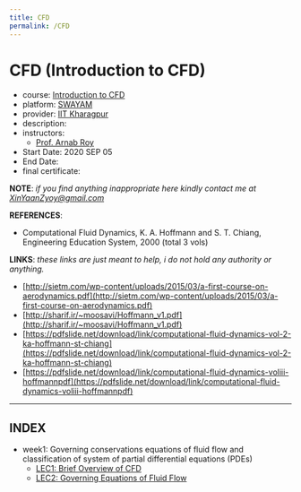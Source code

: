 ```yaml
---
title: CFD
permalink: /CFD
---
```


# CFD (Introduction to CFD)
- course: [Introduction to CFD](https://onlinecourses.nptel.ac.in/noc20_ae11)
- platform: [SWAYAM](https://swayam.gov.in/)
- provider: [IIT Kharagpur](http://www.iitkgp.ac.in/)
- description:  
- instructors:
  - [Prof. Arnab Roy](http://www.iitkgp.ac.in/department/AE/faculty/ae-arnab)
- Start Date: 2020 SEP 05
- End Date:
- final certificate:

**NOTE**: *if you find anything inappropriate here kindly contact me at XinYaanZyoy@gmail.com*

**REFERENCES**:
  - Computational Fluid Dynamics, K. A. Hoffmann and S. T. Chiang, Engineering Education System, 2000 (total 3 vols)

**LINKS**: *these links are just meant to help, i do not hold any authority or anything.*
  - [http://sietm.com/wp-content/uploads/2015/03/a-first-course-on-aerodynamics.pdf](http://sietm.com/wp-content/uploads/2015/03/a-first-course-on-aerodynamics.pdf)
  - [http://sharif.ir/~moosavi/Hoffmann_v1.pdf](http://sharif.ir/~moosavi/Hoffmann_v1.pdf)
  - [https://pdfslide.net/download/link/computational-fluid-dynamics-vol-2-ka-hoffmann-st-chiang](https://pdfslide.net/download/link/computational-fluid-dynamics-vol-2-ka-hoffmann-st-chiang)
  - [https://pdfslide.net/download/link/computational-fluid-dynamics-voliii-hoffmannpdf](https://pdfslide.net/download/link/computational-fluid-dynamics-voliii-hoffmannpdf)

______________
## INDEX
- week1: Governing conservations equations of fluid flow and classification of system of partial differential equations (PDEs)
  - [LEC1: Brief Overview of CFD](/OCBooks/CFD/notes/week1/lec1)
  - [LEC2: Governing Equations of Fluid Flow](/OCBooks/CFD/notes/week1/lec2)
